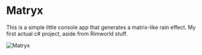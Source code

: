 # Matryx

This is a simple little console app that generates a matrix-like rain effect.
My first actual c# project, aside from Rimworld stuff.

![Matryx](https://j.gifs.com/VvZP45.gif)
